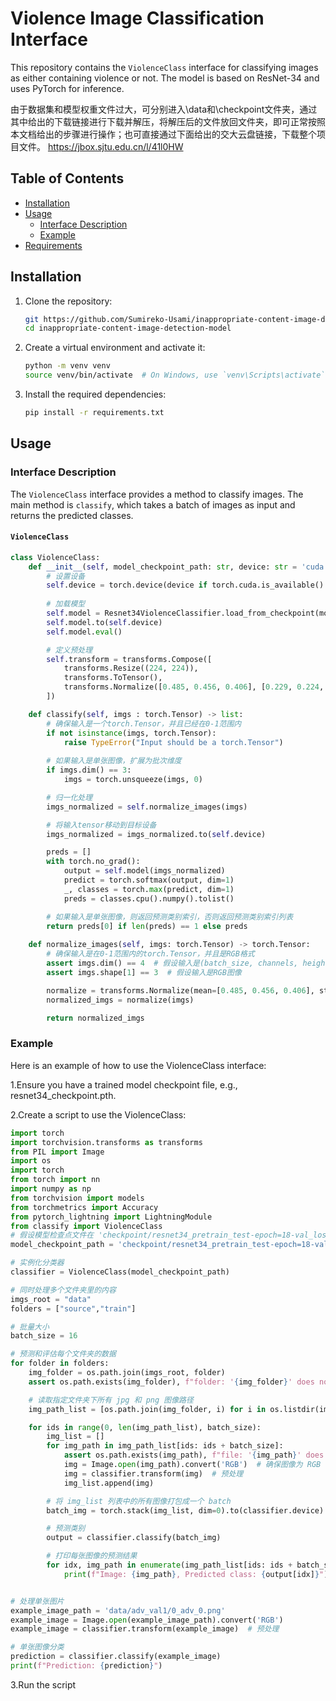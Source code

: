 # Violence Image Classification Interface

This repository contains the `ViolenceClass` interface for classifying images as either containing violence or not. The model is based on ResNet-34 and uses PyTorch for inference.

由于数据集和模型权重文件过大，可分别进入\data和\checkpoint文件夹，通过其中给出的下载链接进行下载并解压，将解压后的文件放回文件夹，即可正常按照本文档给出的步骤进行操作；也可直接通过下面给出的交大云盘链接，下载整个项目文件。
https://jbox.sjtu.edu.cn/l/41l0HW

## Table of Contents
- [Installation](#installation)
- [Usage](#usage)
    - [Interface Description](#interface-description)
    - [Example](#example)
- [Requirements](#requirements)

## Installation

1. Clone the repository:
    ```sh
    git https://github.com/Sumireko-Usami/inappropriate-content-image-detection-model.git
    cd inappropriate-content-image-detection-model
    ```

2. Create a virtual environment and activate it:
    ```sh
    python -m venv venv
    source venv/bin/activate  # On Windows, use `venv\Scripts\activate`
    ```

3. Install the required dependencies:
    ```sh
    pip install -r requirements.txt
    ```

## Usage

### Interface Description

The `ViolenceClass` interface provides a method to classify images. The main method is `classify`, which takes a batch of images as input and returns the predicted classes.

#### `ViolenceClass`

```python
class ViolenceClass:
    def __init__(self, model_checkpoint_path: str, device: str = 'cuda:0'):
        # 设置设备
        self.device = torch.device(device if torch.cuda.is_available() else 'cpu')
        
        # 加载模型
        self.model = Resnet34ViolenceClassifier.load_from_checkpoint(model_checkpoint_path)
        self.model.to(self.device)
        self.model.eval()

        # 定义预处理
        self.transform = transforms.Compose([
            transforms.Resize((224, 224)),
            transforms.ToTensor(),
            transforms.Normalize([0.485, 0.456, 0.406], [0.229, 0.224, 0.225])
        ])

    def classify(self, imgs : torch.Tensor) -> list:
        # 确保输入是一个torch.Tensor，并且已经在0-1范围内
        if not isinstance(imgs, torch.Tensor):
            raise TypeError("Input should be a torch.Tensor")
        
        # 如果输入是单张图像，扩展为批次维度
        if imgs.dim() == 3:
            imgs = torch.unsqueeze(imgs, 0)

        # 归一化处理
        imgs_normalized = self.normalize_images(imgs)

        # 将输入tensor移动到目标设备
        imgs_normalized = imgs_normalized.to(self.device)

        preds = []
        with torch.no_grad():
            output = self.model(imgs_normalized)
            predict = torch.softmax(output, dim=1)
            _, classes = torch.max(predict, dim=1)
            preds = classes.cpu().numpy().tolist()

        # 如果输入是单张图像，则返回预测类别索引，否则返回预测类别索引列表
        return preds[0] if len(preds) == 1 else preds
    
    def normalize_images(self, imgs: torch.Tensor) -> torch.Tensor:
        # 确保输入是在0-1范围内的torch.Tensor，并且是RGB格式
        assert imgs.dim() == 4  # 假设输入是(batch_size, channels, height, width)
        assert imgs.shape[1] == 3  # 假设输入是RGB图像

        normalize = transforms.Normalize(mean=[0.485, 0.456, 0.406], std=[0.229, 0.224, 0.225])
        normalized_imgs = normalize(imgs)

        return normalized_imgs
```

### Example

Here is an example of how to use the ViolenceClass interface:

1.Ensure you have a trained model checkpoint file, e.g., resnet34_checkpoint.pth.

2.Create a script to use the ViolenceClass:

```python
import torch
import torchvision.transforms as transforms
from PIL import Image
import os
import torch
from torch import nn
import numpy as np
from torchvision import models
from torchmetrics import Accuracy
from pytorch_lightning import LightningModule
from classify import ViolenceClass
# 假设模型检查点文件在 'checkpoint/resnet34_pretrain_test-epoch=18-val_loss=0.41.ckpt'
model_checkpoint_path = 'checkpoint/resnet34_pretrain_test-epoch=18-val_loss=0.41.ckpt'

# 实例化分类器
classifier = ViolenceClass(model_checkpoint_path)

# 同时处理多个文件夹里的内容
imgs_root = "data"
folders = ["source","train"]

# 批量大小
batch_size = 16

# 预测和评估每个文件夹的数据
for folder in folders:
    img_folder = os.path.join(imgs_root, folder)
    assert os.path.exists(img_folder), f"folder: '{img_folder}' does not exist."

    # 读取指定文件夹下所有 jpg 和 png 图像路径
    img_path_list = [os.path.join(img_folder, i) for i in os.listdir(img_folder) if i.endswith((".jpg", ".png"))]

    for ids in range(0, len(img_path_list), batch_size):
        img_list = []
        for img_path in img_path_list[ids: ids + batch_size]:
            assert os.path.exists(img_path), f"file: '{img_path}' does not exist."
            img = Image.open(img_path).convert('RGB')  # 确保图像为 RGB 模式
            img = classifier.transform(img)  # 预处理
            img_list.append(img)

        # 将 img_list 列表中的所有图像打包成一个 batch
        batch_img = torch.stack(img_list, dim=0).to(classifier.device)

        # 预测类别
        output = classifier.classify(batch_img)

        # 打印每张图像的预测结果
        for idx, img_path in enumerate(img_path_list[ids: ids + batch_size]):
            print(f"Image: {img_path}, Predicted class: {output[idx]}")


# 处理单张图片
example_image_path = 'data/adv_val1/0_adv_0.png'
example_image = Image.open(example_image_path).convert('RGB')
example_image = classifier.transform(example_image)  # 预处理

# 单张图像分类
prediction = classifier.classify(example_image)
print(f"Prediction: {prediction}")
```

3.Run the script
